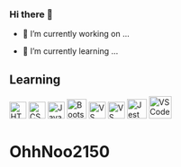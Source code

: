 ### Hi there 👋

<!--
**OhhNoo2150/OhhNoo2150** is a ✨ _special_ ✨ repository because its `README.md` (this file) appears on your GitHub profile.

Here are some ideas to get you started:



- 👯 I’m looking to collaborate on ...
- 🤔 I’m looking for help with ...
- 💬 Ask me about ...
- 📫 How to reach me: ...
- 😄 Pronouns: ...
- ⚡ Fun fact: ...
-->
- 🔭 I’m currently working on ...

- 🌱 I’m currently learning ...
## Learning
<img src='./logos/html5_logo.gif' alt='HTML5 logo' width='30'> 
<img src='./logos/css3_logo.gif' alt='CSS3 logo' width='30'> 
<img src='./logos/javascript_logo.gif' alt='JavaScript logo' width='30'> 
<img src='./logos/bootstrap-logo.svg' alt='Bootstrap logo' width='35'> 
<img src='./logos/gitLogoOrangeRed.png' alt='VS Code logo' width='30'> 
<img src='./logos/vsCodeLogo.png' alt='VS Code logo' width='30'> 
<img src='./logos/jest_logo.gif' alt='Jest Logo' height='35'> 
<img src='./logos/mernStackTrans.png' alt='VS Code logo' height='40'>

# OhhNoo2150
